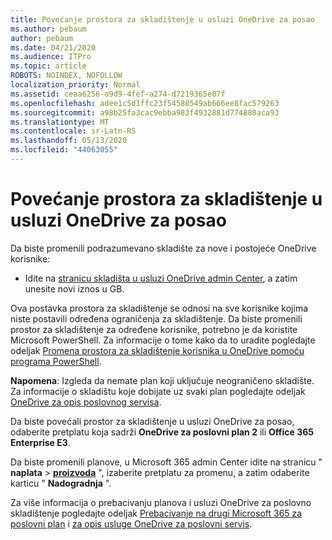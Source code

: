 ```yaml
---
title: Povećanje prostora za skladištenje u usluzi OneDrive za posao
ms.author: pebaum
author: pebaum
ms.date: 04/21/2020
ms.audience: ITPro
ms.topic: article
ROBOTS: NOINDEX, NOFOLLOW
localization_priority: Normal
ms.assetid: ceaa6256-a9d9-4fef-a274-d7219365e07f
ms.openlocfilehash: adee1c5d1ffc23f54580549ab666ee8fac579263
ms.sourcegitcommit: a98b25fa3cac9ebba983f4932881d774880aca93
ms.translationtype: MT
ms.contentlocale: sr-Latn-RS
ms.lasthandoff: 05/13/2020
ms.locfileid: "44063055"
---
```

# <a name="how-to-increase-storage-in-onedrive-for-business"></a>Povećanje prostora za skladištenje u usluzi OneDrive za posao

Da biste promenili podrazumevano skladište za nove i postojeće OneDrive korisnike:
  
- Idite na [stranicu skladišta u usluzi OneDrive admin Center](https://admin.onedrive.com/?v=StorageSettings), a zatim unesite novi iznos u GB.

Ova postavka prostora za skladištenje se odnosi na sve korisnike kojima niste postavili određena ograničenja za skladištenje. Da biste promenili prostor za skladištenje za određene korisnike, potrebno je da koristite Microsoft PowerShell. Za informacije o tome kako da to uradite pogledajte odeljak [Promena prostora za skladištenje korisnika u OneDrive pomoću programa PowerShell](https://go.microsoft.com/fwlink/?linkid=866402).

**Napomena**: Izgleda da nemate plan koji uključuje neograničeno skladište. Za informacije o skladištu koje dobijate uz svaki plan pogledajte odeljak [OneDrive za opis poslovnog servisa](https://go.microsoft.com/fwlink/p/?LinkID=826071).
  
Da biste povećali prostor za skladištenje u usluzi OneDrive za posao, odaberite pretplatu koja sadrži **OneDrive za poslovni plan 2** ili **Office 365 Enterprise E3**. 
  
Da biste promenili planove, u Microsoft 365 admin Center idite na stranicu " **naplata** \> **[proizvoda](https://go.microsoft.com/fwlink/p/?linkid=842054)** ", izaberite pretplatu za promenu, a zatim odaberite karticu " **Nadogradnja** ".
  
Za više informacija o prebacivanju planova i usluzi OneDrive za poslovno skladištenje pogledajte odeljak [Prebacivanje na drugi Microsoft 365 za poslovni plan](https://go.microsoft.com/fwlink/?LinkId=2031117) i [za opis usluge OneDrive za poslovni servis](https://go.microsoft.com/fwlink/p/?LinkId-2031122).